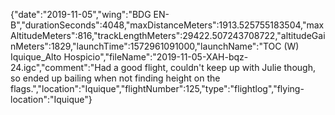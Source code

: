 {"date":"2019-11-05","wing":"BDG EN-B","durationSeconds":4048,"maxDistanceMeters":1913.525755183504,"maxAltitudeMeters":816,"trackLengthMeters":29422.507243708722,"altitudeGainMeters":1829,"launchTime":1572961091000,"launchName":"TOC (W) Iquique_Alto Hospicio","fileName":"2019-11-05-XAH-bqz-24.igc","comment":"Had a good flight, couldn't keep up with Julie though, so ended up bailing when not finding height on the flags.","location":"Iquique","flightNumber":125,"type":"flightlog","flying-location":"Iquique"}
